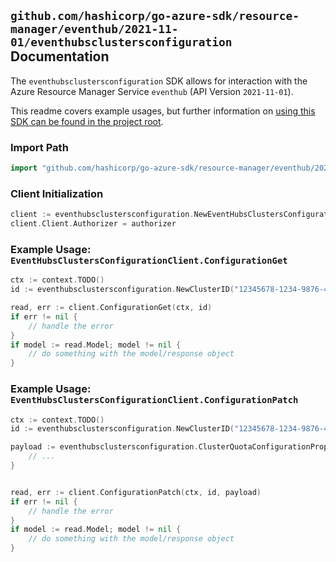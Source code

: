 
## `github.com/hashicorp/go-azure-sdk/resource-manager/eventhub/2021-11-01/eventhubsclustersconfiguration` Documentation

The `eventhubsclustersconfiguration` SDK allows for interaction with the Azure Resource Manager Service `eventhub` (API Version `2021-11-01`).

This readme covers example usages, but further information on [using this SDK can be found in the project root](https://github.com/hashicorp/go-azure-sdk/tree/main/docs).

### Import Path

```go
import "github.com/hashicorp/go-azure-sdk/resource-manager/eventhub/2021-11-01/eventhubsclustersconfiguration"
```


### Client Initialization

```go
client := eventhubsclustersconfiguration.NewEventHubsClustersConfigurationClientWithBaseURI("https://management.azure.com")
client.Client.Authorizer = authorizer
```


### Example Usage: `EventHubsClustersConfigurationClient.ConfigurationGet`

```go
ctx := context.TODO()
id := eventhubsclustersconfiguration.NewClusterID("12345678-1234-9876-4563-123456789012", "example-resource-group", "clusterValue")

read, err := client.ConfigurationGet(ctx, id)
if err != nil {
	// handle the error
}
if model := read.Model; model != nil {
	// do something with the model/response object
}
```


### Example Usage: `EventHubsClustersConfigurationClient.ConfigurationPatch`

```go
ctx := context.TODO()
id := eventhubsclustersconfiguration.NewClusterID("12345678-1234-9876-4563-123456789012", "example-resource-group", "clusterValue")

payload := eventhubsclustersconfiguration.ClusterQuotaConfigurationProperties{
	// ...
}


read, err := client.ConfigurationPatch(ctx, id, payload)
if err != nil {
	// handle the error
}
if model := read.Model; model != nil {
	// do something with the model/response object
}
```
